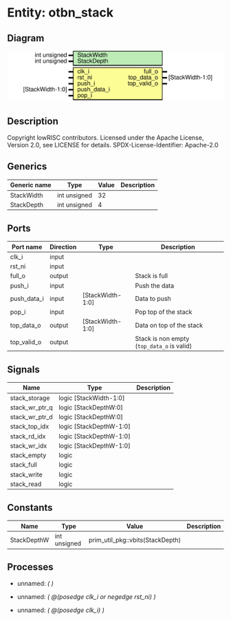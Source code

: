 # Entity: otbn_stack
## Diagram
![Diagram](otbn_stack.svg "Diagram")
## Description
Copyright lowRISC contributors.
 Licensed under the Apache License, Version 2.0, see LICENSE for details.
 SPDX-License-Identifier: Apache-2.0
 
## Generics
| Generic name | Type         | Value | Description |
| ------------ | ------------ | ----- | ----------- |
| StackWidth   | int unsigned | 32    |             |
| StackDepth   | int unsigned | 4     |             |
## Ports
| Port name   | Direction | Type             | Description                                |
| ----------- | --------- | ---------------- | ------------------------------------------ |
| clk_i       | input     |                  |                                            |
| rst_ni      | input     |                  |                                            |
| full_o      | output    |                  | Stack is full                              |
| push_i      | input     |                  | Push the data                              |
| push_data_i | input     | [StackWidth-1:0] | Data to push                               |
| pop_i       | input     |                  | Pop top of the stack                       |
| top_data_o  | output    | [StackWidth-1:0] | Data on top of the stack                   |
| top_valid_o | output    |                  | Stack is non empty (`top_data_o` is valid) |
## Signals
| Name           | Type                    | Description |
| -------------- | ----------------------- | ----------- |
| stack_storage  | logic [StackWidth-1:0]  |             |
| stack_wr_ptr_q | logic [StackDepthW:0]   |             |
| stack_wr_ptr_d | logic [StackDepthW:0]   |             |
| stack_top_idx  | logic [StackDepthW-1:0] |             |
| stack_rd_idx   | logic [StackDepthW-1:0] |             |
| stack_wr_idx   | logic [StackDepthW-1:0] |             |
| stack_empty    | logic                   |             |
| stack_full     | logic                   |             |
| stack_write    | logic                   |             |
| stack_read     | logic                   |             |
## Constants
| Name        | Type         | Value                            | Description |
| ----------- | ------------ | -------------------------------- | ----------- |
| StackDepthW | int unsigned | prim_util_pkg::vbits(StackDepth) |             |
## Processes
- unnamed: _(  )_

- unnamed: _( @(posedge clk_i or negedge rst_ni) )_

- unnamed: _( @(posedge clk_i) )_

